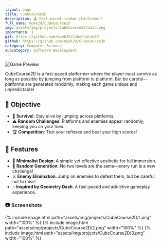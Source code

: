 ```yaml
---
layout: page
title: CubeCourse2D
description: 🕹️ Fast-paced random platformer!
full_name: mpek29/CubeCourse2D
img: assets/img/projects/CubeCourse2D/main.png
importance: 1
git: https://github.com/mpek29/CubeCourse2D
github: https://github.com/mpek29/CubeCourse2D
category: Computer Science
subcategory: Software Development
---
```


![Game Preview](assets/img/main.png)

CubeCourse2D is a fast-paced platformer where the player must survive as long as possible by jumping from platform to platform. But be careful—platforms are generated randomly, making each game unique and unpredictable!

## 🎯 Objective

- 🏃 **Survival**: Stay alive by jumping across platforms.
- ⚠️ **Random Challenges**: Platforms and enemies appear randomly, keeping you on your toes.
- 🏆 **Competition**: Test your reflexes and beat your high scores!

## 📝 Features

- 🎨 **Minimalist Design**: A simple yet effective aesthetic for full immersion.
- 🎲 **Random Generation**: No two levels are the same—every run is a new challenge!
- ⚔️ **Enemy Elimination**: Jump on enemies to defeat them, but be careful not to miss!
- 🎶 **Inspired by Geometry Dash**: A fast-paced and addictive gameplay experience.

### 📷 Screenshots


<div style="display: flex; justify-content: space-between;">
    {% include image.html path="assets/img/projects/CubeCourse2D/1.png" width="100%" %}
    {% include image.html path="assets/img/projects/CubeCourse2D/2.png" width="100%" %}
    {% include image.html path="assets/img/projects/CubeCourse2D/3.png" width="100%" %}
</div>

